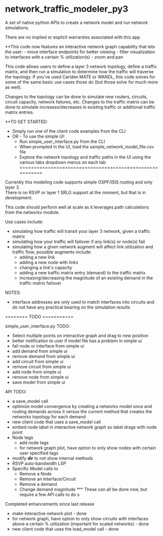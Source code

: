 # network_traffic_modeler_py3

A set of native python APIs to create a network model and run
network simulations.       

There are no implied or explicit warranties associated with this app.

**This code now features an interactive network graph capability that lets the
user:
    - move interface endpoints for better viewing
    - filter visualization to interfaces with a certain % utilization(s)
    - zoom and pan 

This code allows users to define a layer 3 network topology, define a traffic
matrix, and then run a simulation to determine how the traffic will traverse
the topology.  If you've used Cariden MATE or WANDL, this code solves for
some of the same basic use cases those do (but those solve for much
more as well).

Changes to the topology can be done to simulate new routers, circuits,
circuit capacity, network failures, etc.
Changes to the traffic matrix can be done to simulate increases/decreases
in existing traffic or additional traffic matrix entries.

**TO GET STARTED:
- Simply run one of the client code examples from the CLI
- OR - To use the simple UI:
    - Run simple_user_interface.py from the CLI
    - When prompted in the UI, load the sample_network_model_file.csv file
    - Explore the network topology and traffic paths in the UI using the various tabs 
      dropdown menus on each tab
=========================================================

Currently this modeling code supports simple OSPF/ISIS routing and only layer 3.  
There is no RSVP or layer 1 SRLG support at the moment, but that is in development.

This code should perform well at scale as it leverages path calculations 
from the networkx module.

Use cases include:
  - simulating how traffic will transit your layer 3 network, given a
  traffic matrix
  - simulating how your traffic will failover if any link(s) or node(s) fail
  - simulating how a given network augment will affect link utilization
  and traffic flow; possible augments include: 
    - adding a new link
    - adding a new node with links
    - changing a link's capacity
    - adding a new traffic matrix entry (demand) to the traffic matrix
    - increasing/decreasing the magnitude of an existing demand in the 
      traffic matrix failover       

NOTES:
- interface addresses are only used to match interfaces into circuits and do
  not have any practical bearing on the simulation results


======== TODO ===========

simple_user_interface.py TODO:
- Select multiple points on interactive graph and drag to new position
- better notification to user if model file has a problem in simple ui
- fail node or interface from simple ui
- add demand from simple ui
- remove demand from simple ui
- add circuit from simple ui
- remove circuit from simple ui
- add node from simple ui
- remove node from simple ui
- save model from simple ui

API TODO:
- a save_model call
- optimize model convergence by creating a networkx model once and routing
  demands across it versus the current method that creates the networkx topology
  for each demand
- new client code that uses a save_model call
- embed node label in interactive network graph so label drags with node point
- Node tags
    - add node tags
    - for network graph plot, have option to only show nodes with 
      certain user specified tags
- modify __dir__ to not show internal methods
- RSVP auto-bandwidth LSP
- Specific Model calls to
    - Remove a Node
    - Remove an Interface/Circuit
    - Remove a demand
    - Change demand magnitude
    *** These can all be done now, but require a few API calls to do s


Completed enhancements since last release
- make interactive network plot - done
- for network graph, have option to only show circuits with interfaces above a 
  certain % utilization (important for scaled networks) - done
- new client code that uses the load_model call - done

